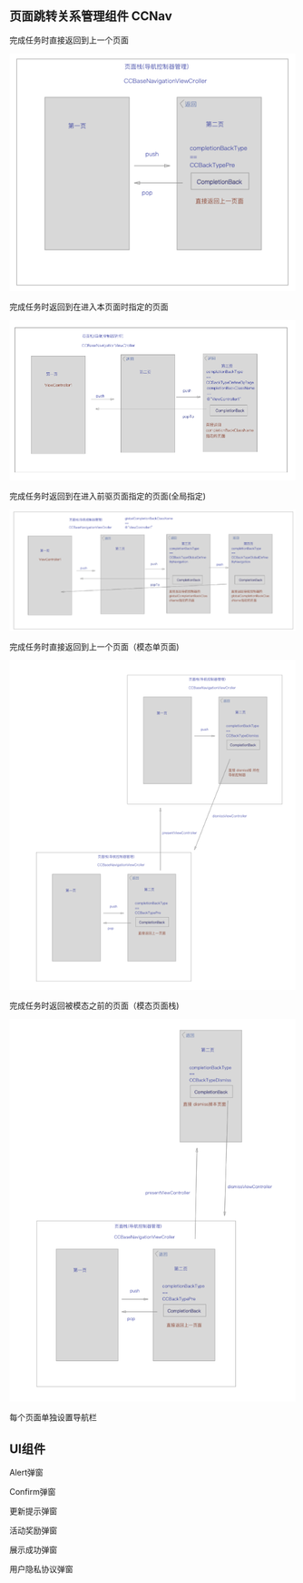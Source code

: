 ## 页面跳转关系管理组件 CCNav

完成任务时直接返回到上一个页面

![image](https://github.com/GuiTom/CCKit/blob/master/doc_images/CCNav_1.png)

完成任务时返回到在进入本页面时指定的页面

![image](https://github.com/GuiTom/CCKit/blob/master/doc_images/CCNav_2.png)

完成任务时返回到在进入前驱页面指定的页面(全局指定)

![image](https://github.com/GuiTom/CCKit/blob/master/doc_images/CCNav_3.png)

完成任务时直接返回到上一个页面（模态单页面)

![image](https://github.com/GuiTom/CCKit/blob/master/doc_images/CCNav_4.png)

完成任务时返回被模态之前的页面（模态页面栈)

![image](https://github.com/GuiTom/CCKit/blob/master/doc_images/CCNav_5.png)

每个页面单独设置导航栏

## UI组件

Alert弹窗

Confirm弹窗

更新提示弹窗

活动奖励弹窗

展示成功弹窗

用户隐私协议弹窗

